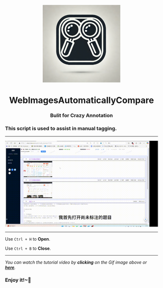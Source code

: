 <div align="center" dir="auto">
<img height="256" src="logo.png" style="max-width: 100%;">
<div class="markdown-heading" dir="auto"><h1 tabindex="-1" class="heading-element" dir="auto">WebImagesAutomaticallyCompare</h1></svg></div><h3>Bulit for Crazy Annotation</h3></div>

### This script is used to assist in manual tagging.

---

[![Demo](demo.gif)](https://pan.baidu.com/s/14RaAgfdfjQKsbHBnRuDfFg?pwd=4321)

---

Use `Ctrl + H` to **Open**.

Use `Ctrl + B` to **Close**.

---

*You can watch the tutorial video by **clicking** on the Gif image above or [**here**](https://pan.baidu.com/s/14RaAgfdfjQKsbHBnRuDfFg?pwd=4321).*

### Enjoy it!~🤗
